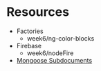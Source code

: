 # Resources

- Factories
  - week6/ng-color-blocks
- Firebase
  - week6/nodeFire
- [Mongoose Subdocuments](https://github.com/kdszafranski/omicron_mongoose/tree/solution)
